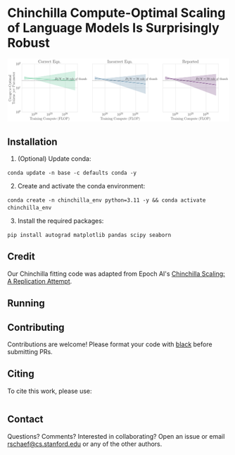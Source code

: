 # Chinchilla Compute-Optimal Scaling of Language Models Is Surprisingly Robust

![](notebooks/01_epoch_research_fitting/results/compute_optimal_tokens_per_parameter_by_models_parameters.png)

## Installation

1. (Optional) Update conda:

`conda update -n base -c defaults conda -y`

2. Create and activate the conda environment:

`conda create -n chinchilla_env python=3.11 -y && conda activate chinchilla_env`

3. Install the required packages:

`pip install autograd matplotlib pandas scipy seaborn`

## Credit

Our Chinchilla fitting code was adapted from Epoch AI's [Chinchilla Scaling: A Replication Attempt](https://github.com/epoch-research/analyzing-chinchilla/).

## Running


## Contributing

Contributions are welcome! Please format your code with [black](https://github.com/psf/black) before submitting PRs.

## Citing

To cite this work, please use:

```bibtex
```

## Contact

Questions? Comments? Interested in collaborating?
Open an issue or email rschaef@cs.stanford.edu or any of the other authors.